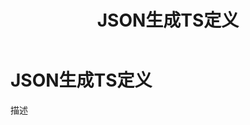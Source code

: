 ﻿---
title: JSON生成TS定义
nav:
  title: JSON生成TS定义
  path: /json-generate-typing
---

# JSON生成TS定义

描述
<code src="../../packages/json-generate-typing/src/demos/playground.tsx" iframe="650"></code>
